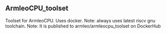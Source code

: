 ## ArmleoCPU_toolset
Toolset for ArmleoCPU. Uses docker.
Note: always uses latest riscv gnu toolchain.
Note: It is published to armleo/armleocpu_toolset on DockerHub

